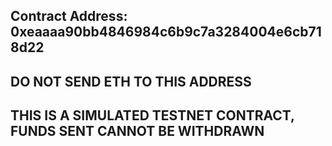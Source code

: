 ## Contract Address: 0xeaaaa90bb4846984c6b9c7a3284004e6cb718d22
## DO NOT SEND ETH TO THIS ADDRESS 
## THIS IS A SIMULATED TESTNET CONTRACT, FUNDS SENT CANNOT BE WITHDRAWN